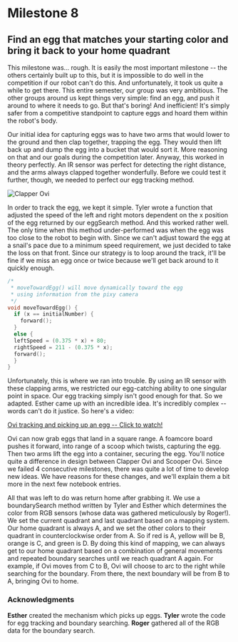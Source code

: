 # Milestone 8

## Find an egg that matches your starting color and bring it back to your home quadrant

This milestone was... rough. It is easily the most important milestone -- the others certainly built up to this, but it is impossible to do well in the competition if our robot can't do this. And unfortunately, it took us quite a while to get there. This entire semester, our group was very ambitious. The other groups around us kept things very simple: find an egg, and push it around to where it needs to go. But that's boring! And inefficient! It's simply safer from a competitive standpoint to capture eggs and hoard them within the robot's body. 

Our initial idea for capturing eggs was to have two arms that would lower to the ground and then clap together, trapping the egg. They would then lift back up and dump the egg into a bucket that would sort it. More reasoning on that and our goals during the competition later. Anyway, this worked in theory perfectly. An IR sensor was perfect for detecting the right distance, and the arms always clapped together wonderfully. Before we could test it further, though, we needed to perfect our egg tracking method. 

![Clapper Ovi](http://i38.photobucket.com/albums/e114/tykugler/IMG_3559_zpsptoqjbjw.jpg)

In order to track the egg, we kept it simple. Tyler wrote a function that adjusted the speed of the left and right motors dependent on the x position of the egg returned by our eggSearch method. And this worked rather well. The only time when this method under-performed was when the egg was too close to the robot to begin with. Since we can't adjust toward the egg at a snail's pace due to a minimum speed requirement, we just decided to take the loss on that front. Since our strategy is to loop around the track, it'll be fine if we miss an egg once or twice because we'll get back around to it quickly enough. 

``` C
/*
 * moveTowardEgg() will move dynamically toward the egg
 * using information from the pixy camera
 */
void moveTowardEgg() {
  if (x == initialNumber) {
    forward();
  }
  else {
  leftSpeed = (0.375 * x) + 80;
  rightSpeed = 211 - (0.375 * x);
  forward();
  }
}
```

Unfortunately, this is where we ran into trouble. By using an IR sensor with these clapping arms, we restricted our egg-catching ability to one singular point in space. Our egg tracking simply isn't good enough for that.  So we adapted. Esther came up with an incredible idea. It's incredibly complex -- words can't do it justice. So here's a video:

[Ovi tracking and picking up an egg -- Click to watch!](https://vimeo.com/216949549)

Ovi can now grab eggs that land in a square range. A foamcore board pushes it forward, into range of a scoop which twists, capturing the egg. Then two arms lift the egg into a container, securing the egg. You'll notice quite a difference in design between Clapper Ovi and Scooper Ovi. Since we failed 4 consecutive milestones, there was quite a lot of time to develop new ideas. We have reasons for these changes, and we'll explain them a bit more in the next few notebook entries.

All that was left to do was return home after grabbing it.  We use a boundarySearch method written by Tyler and Esther which determines the color from RGB sensors (whose data was gathered meticulously by Roger!). We set the current quadrant and last quadrant based on a mapping system. Our home quadrant is always A, and we set the other colors to their quadrant in counterclockwise order from A. So if red is A, yellow will be B, orange is C, and green is D. By doing this kind of mapping, we can always get to our home quadrant based on a combination of general movements and repeated boundary searches until we reach quadrant A again. For example, if Ovi moves from C to B, Ovi will choose to arc to the right while searching for the boundary. From there, the next boundary will be from B to A, bringing Ovi to home. 

### Acknowledgments
**Esther** created the mechanism which picks up eggs. **Tyler** wrote the code for egg tracking and boundary searching. **Roger** gathered all of the RGB data for the boundary search.

